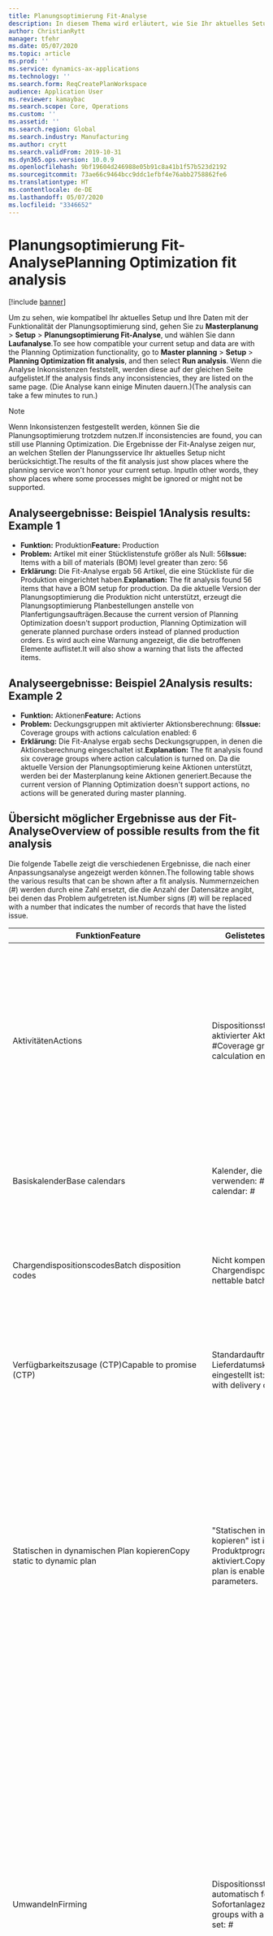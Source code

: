 ```yaml
---
title: Planungsoptimierung Fit-Analyse
description: In diesem Thema wird erläutert, wie Sie Ihr aktuelles Setup und Ihre Daten mit den Möglichkeiten der Planungsoptimierungsfunktionalität verifizieren können.
author: ChristianRytt
manager: tfehr
ms.date: 05/07/2020
ms.topic: article
ms.prod: ''
ms.service: dynamics-ax-applications
ms.technology: ''
ms.search.form: ReqCreatePlanWorkspace
audience: Application User
ms.reviewer: kamaybac
ms.search.scope: Core, Operations
ms.custom: ''
ms.assetid: ''
ms.search.region: Global
ms.search.industry: Manufacturing
ms.author: crytt
ms.search.validFrom: 2019-10-31
ms.dyn365.ops.version: 10.0.9
ms.openlocfilehash: 9bf19604d246988e05b91c8a41b1f57b523d2192
ms.sourcegitcommit: 73ae66c9464bcc9ddc1efbf4e76abb2758862fe6
ms.translationtype: HT
ms.contentlocale: de-DE
ms.lasthandoff: 05/07/2020
ms.locfileid: "3346652"
---
```

# <a name="planning-optimization-fit-analysis"></a><span data-ttu-id="d10f8-103">Planungsoptimierung Fit-Analyse</span><span class="sxs-lookup"><span data-stu-id="d10f8-103">Planning Optimization fit analysis</span></span>

[!include [banner](../../includes/banner.md)]

<span data-ttu-id="d10f8-104">Um zu sehen, wie kompatibel Ihr aktuelles Setup und Ihre Daten mit der Funktionalität der Planungsoptimierung sind, gehen Sie zu **Masterplanung** \> **Setup** \> **Planungsoptimierung Fit-Analyse**, und wählen Sie dann **Laufanalyse**.</span><span class="sxs-lookup"><span data-stu-id="d10f8-104">To see how compatible your current setup and data are with the Planning Optimization functionality, go to **Master planning** \> **Setup** \> **Planning Optimization fit analysis**, and then select **Run analysis**.</span></span> <span data-ttu-id="d10f8-105">Wenn die Analyse Inkonsistenzen feststellt, werden diese auf der gleichen Seite aufgelistet.</span><span class="sxs-lookup"><span data-stu-id="d10f8-105">If the analysis finds any inconsistencies, they are listed on the same page.</span></span> <span data-ttu-id="d10f8-106">(Die Analyse kann einige Minuten dauern.)</span><span class="sxs-lookup"><span data-stu-id="d10f8-106">(The analysis can take a few minutes to run.)</span></span>

> [!NOTE]
> <span data-ttu-id="d10f8-107">Wenn Inkonsistenzen festgestellt werden, können Sie die Planungsoptimierung trotzdem nutzen.</span><span class="sxs-lookup"><span data-stu-id="d10f8-107">If inconsistencies are found, you can still use Planning Optimization.</span></span> <span data-ttu-id="d10f8-108">Die Ergebnisse der Fit-Analyse zeigen nur, an welchen Stellen der Planungsservice Ihr aktuelles Setup nicht berücksichtigt.</span><span class="sxs-lookup"><span data-stu-id="d10f8-108">The results of the fit analysis just show places where the planning service won't honor your current setup.</span></span> <span data-ttu-id="d10f8-109">Input</span><span class="sxs-lookup"><span data-stu-id="d10f8-109">In other words, they show places where some processes might be ignored or might not be supported.</span></span>

## <a name="analysis-results-example-1"></a><span data-ttu-id="d10f8-110">Analyseergebnisse: Beispiel 1</span><span class="sxs-lookup"><span data-stu-id="d10f8-110">Analysis results: Example 1</span></span>

- <span data-ttu-id="d10f8-111">**Funktion:** Produktion</span><span class="sxs-lookup"><span data-stu-id="d10f8-111">**Feature:** Production</span></span>
- <span data-ttu-id="d10f8-112">**Problem:** Artikel mit einer Stücklistenstufe größer als Null: 56</span><span class="sxs-lookup"><span data-stu-id="d10f8-112">**Issue:** Items with a bill of materials (BOM) level greater than zero: 56</span></span>
- <span data-ttu-id="d10f8-113">**Erklärung:** Die Fit-Analyse ergab 56 Artikel, die eine Stückliste für die Produktion eingerichtet haben.</span><span class="sxs-lookup"><span data-stu-id="d10f8-113">**Explanation:** The fit analysis found 56 items that have a BOM setup for production.</span></span> <span data-ttu-id="d10f8-114">Da die aktuelle Version der Planungsoptimierung die Produktion nicht unterstützt, erzeugt die Planungsoptimierung Planbestellungen anstelle von Planfertigungsaufträgen.</span><span class="sxs-lookup"><span data-stu-id="d10f8-114">Because the current version of Planning Optimization doesn't support production, Planning Optimization will generate planned purchase orders instead of planned production orders.</span></span> <span data-ttu-id="d10f8-115">Es wird auch eine Warnung angezeigt, die die betroffenen Elemente auflistet.</span><span class="sxs-lookup"><span data-stu-id="d10f8-115">It will also show a warning that lists the affected items.</span></span>

## <a name="analysis-results-example-2"></a><span data-ttu-id="d10f8-116">Analyseergebnisse: Beispiel 2</span><span class="sxs-lookup"><span data-stu-id="d10f8-116">Analysis results: Example 2</span></span>

- <span data-ttu-id="d10f8-117">**Funktion:** Aktionen</span><span class="sxs-lookup"><span data-stu-id="d10f8-117">**Feature:** Actions</span></span>
- <span data-ttu-id="d10f8-118">**Problem:** Deckungsgruppen mit aktivierter Aktionsberechnung: 6</span><span class="sxs-lookup"><span data-stu-id="d10f8-118">**Issue:** Coverage groups with actions calculation enabled: 6</span></span>
- <span data-ttu-id="d10f8-119">**Erklärung:** Die Fit-Analyse ergab sechs Deckungsgruppen, in denen die Aktionsberechnung eingeschaltet ist.</span><span class="sxs-lookup"><span data-stu-id="d10f8-119">**Explanation:** The fit analysis found six coverage groups where action calculation is turned on.</span></span> <span data-ttu-id="d10f8-120">Da die aktuelle Version der Planungsoptimierung keine Aktionen unterstützt, werden bei der Masterplanung keine Aktionen generiert.</span><span class="sxs-lookup"><span data-stu-id="d10f8-120">Because the current version of Planning Optimization doesn't support actions, no actions will be generated during master planning.</span></span>

## <a name="overview-of-possible-results-from-the-fit-analysis"></a><span data-ttu-id="d10f8-121">Übersicht möglicher Ergebnisse aus der Fit-Analyse</span><span class="sxs-lookup"><span data-stu-id="d10f8-121">Overview of possible results from the fit analysis</span></span>

<span data-ttu-id="d10f8-122">Die folgende Tabelle zeigt die verschiedenen Ergebnisse, die nach einer Anpassungsanalyse angezeigt werden können.</span><span class="sxs-lookup"><span data-stu-id="d10f8-122">The following table shows the various results that can be shown after a fit analysis.</span></span> <span data-ttu-id="d10f8-123">Nummernzeichen (_\#_) werden durch eine Zahl ersetzt, die die Anzahl der Datensätze angibt, bei denen das Problem aufgetreten ist.</span><span class="sxs-lookup"><span data-stu-id="d10f8-123">Number signs (_\#_) will be replaced with a number that indicates the number of records that have the listed issue.</span></span>

| <span data-ttu-id="d10f8-124">Funktion</span><span class="sxs-lookup"><span data-stu-id="d10f8-124">Feature</span></span> | <span data-ttu-id="d10f8-125">Gelistetes Problem</span><span class="sxs-lookup"><span data-stu-id="d10f8-125">Listed issue</span></span> | <span data-ttu-id="d10f8-126">Erläuterung</span><span class="sxs-lookup"><span data-stu-id="d10f8-126">Explanation</span></span> |
| --- | --- | --- |
| <span data-ttu-id="d10f8-127">Aktivitäten</span><span class="sxs-lookup"><span data-stu-id="d10f8-127">Actions</span></span> | <span data-ttu-id="d10f8-128">Dispositionssteuerungsgruppen mit aktivierter Aktivitätenberechnung: _\#_</span><span class="sxs-lookup"><span data-stu-id="d10f8-128">Coverage groups with Actions calculation enabled: _\#_</span></span> | <span data-ttu-id="d10f8-129">Diese Funktion steht noch aus.</span><span class="sxs-lookup"><span data-stu-id="d10f8-129">This feature is pending.</span></span> <span data-ttu-id="d10f8-130">Derzeit werden während der Masterplanung keine Aktionen generiert, wenn die Planungsoptimierung aktiviert ist, unabhängig von dieser Einstellung.</span><span class="sxs-lookup"><span data-stu-id="d10f8-130">Currently, actions aren't generated during master planning when Planning Optimization is enabled, regardless of this setting.</span></span> <span data-ttu-id="d10f8-131">Der Hauptzweck von Aktionen besteht darin, Änderungen an bestehenden Aufträgen vorzuschlagen.</span><span class="sxs-lookup"><span data-stu-id="d10f8-131">The main purpose of actions is to suggest changes to existing orders.</span></span> |
| <span data-ttu-id="d10f8-132">Basiskalender</span><span class="sxs-lookup"><span data-stu-id="d10f8-132">Base calendars</span></span> | <span data-ttu-id="d10f8-133">Kalender, die den Basiskalender verwenden: _\#_</span><span class="sxs-lookup"><span data-stu-id="d10f8-133">Calendars using base calendar: _\#_</span></span> | <span data-ttu-id="d10f8-134">Diese Funktion steht noch aus.</span><span class="sxs-lookup"><span data-stu-id="d10f8-134">This feature is pending.</span></span> <span data-ttu-id="d10f8-135">Derzeit wird der Basiskalender ignoriert, wenn die Planungsoptimierung aktiviert ist.</span><span class="sxs-lookup"><span data-stu-id="d10f8-135">Currently, the base calendar is ignored when Planning Optimization is enabled.</span></span> |
| <span data-ttu-id="d10f8-136">Chargendispositionscodes</span><span class="sxs-lookup"><span data-stu-id="d10f8-136">Batch disposition codes</span></span> | <span data-ttu-id="d10f8-137">Nicht kompensierbare Chargendispositionsmaster: _\#_</span><span class="sxs-lookup"><span data-stu-id="d10f8-137">Non-nettable batch disposition masters: _\#_</span></span> | <span data-ttu-id="d10f8-138">Diese Funktion steht noch aus.</span><span class="sxs-lookup"><span data-stu-id="d10f8-138">This feature is pending.</span></span> <span data-ttu-id="d10f8-139">Derzeit werden Chargen-Dispositionscodes ignoriert, wenn die Planungsoptimierung aktiviert ist.</span><span class="sxs-lookup"><span data-stu-id="d10f8-139">Currently, batch disposition codes are ignored when Planning Optimization is enabled.</span></span> |
| <span data-ttu-id="d10f8-140">Verfügbarkeitszusage (CTP)</span><span class="sxs-lookup"><span data-stu-id="d10f8-140">Capable to promise (CTP)</span></span> | <span data-ttu-id="d10f8-141">Standardauftragseinstellungen mit Lieferdatumskontrolle, die auf CTP eingestellt ist: _\#_</span><span class="sxs-lookup"><span data-stu-id="d10f8-141">Default order settings with delivery date control set to CTP: _\#_</span></span> | <span data-ttu-id="d10f8-142">Diese Funktion steht noch aus.</span><span class="sxs-lookup"><span data-stu-id="d10f8-142">This feature is pending.</span></span> <span data-ttu-id="d10f8-143">Derzeit wird CTP ignoriert, wenn die Planungsoptimierung unabhängig von dieser Einstellung aktiviert ist.</span><span class="sxs-lookup"><span data-stu-id="d10f8-143">Currently, CTP is ignored when Planning Optimization is enabled, regardless of this setting.</span></span> |
| <span data-ttu-id="d10f8-144">Statischen in dynamischen Plan kopieren</span><span class="sxs-lookup"><span data-stu-id="d10f8-144">Copy static to dynamic plan</span></span> | <span data-ttu-id="d10f8-145">"Statischen in dynamischen Plan kopieren" ist in den Produktprogrammplanungsparametern aktiviert.</span><span class="sxs-lookup"><span data-stu-id="d10f8-145">Copy of static to dynamic plan is enabled on the master planning parameters.</span></span> | <span data-ttu-id="d10f8-146">Die Planungsoptimierung kopiert den statischen Plan unabhängig von dieser Einstellung nicht in den dynamischen Plan.</span><span class="sxs-lookup"><span data-stu-id="d10f8-146">Planning Optimization doesn't copy the static plan to the dynamic plan, regardless of this setting.</span></span> <span data-ttu-id="d10f8-147">Im Allgemeinen ist dieses Konzept aufgrund der Geschwindigkeit und vollständigen Regeneration, die die Planungsoptimierung bietet, weniger relevant.</span><span class="sxs-lookup"><span data-stu-id="d10f8-147">In general, this concept is less relevant because of the speed and complete regeneration that Planning Optimization provides.</span></span> <span data-ttu-id="d10f8-148">Wenn zwei oder mehr Pläne verwendet werden, sollte für jeden Plan eine Masterplanung ausgelöst werden.</span><span class="sxs-lookup"><span data-stu-id="d10f8-148">If two or more plans are used, master planning should be triggered for each plan.</span></span> |
| <span data-ttu-id="d10f8-149">Umwandeln</span><span class="sxs-lookup"><span data-stu-id="d10f8-149">Firming</span></span> | <span data-ttu-id="d10f8-150">Dispositionssteuerungsgruppen mit automatisch festgelegtem Sofortanlagezeitraum: _\#_</span><span class="sxs-lookup"><span data-stu-id="d10f8-150">Coverage groups with auto firming time fence set: _\#_</span></span> | <span data-ttu-id="d10f8-151">In Version 10.0.7 und höher wird das Umwandeln nach Abschluss der Masterplanung als separater Umwandlungs-Batch-Job unterstützt (vorausgesetzt, die Funktion _Automatische Umwandlung zur Planungsoptimierung_ wurde in der [Funktionsverwaltung](../../../fin-ops-core/fin-ops/get-started/feature-management/feature-management-overview.md) aktiviert).</span><span class="sxs-lookup"><span data-stu-id="d10f8-151">In version 10.0.7 and later, firming is supported as a separate firming batch job after master planning is completed (provided the _Auto-firming for Planning Optimization_ feature has been enabled in [feature management](../../../fin-ops-core/fin-ops/get-started/feature-management/feature-management-overview.md)).</span></span> <span data-ttu-id="d10f8-152">Beachten Sie, dass die automatische Festigung für die Planungsoptimierung auf dem Bestelldatum (Startdatum) und nicht auf dem Anforderungsdatum (Enddatum) basiert.</span><span class="sxs-lookup"><span data-stu-id="d10f8-152">Note that auto firming for Planning Optimization is based on the order date (start date), not the requirement date (end date).</span></span> <span data-ttu-id="d10f8-153">Dieses Verhalten stellt sicher, dass die Festlegung von Planaufträgen rechtzeitig erfolgt, ohne dass die Vorlaufzeit in den Festigungszeitraum einbezogen werden muss.</span><span class="sxs-lookup"><span data-stu-id="d10f8-153">This behavior ensures that firming of planned orders occurs in due time, without having to include lead time in the firming time fence.</span></span> |
| <span data-ttu-id="d10f8-154">Umwandeln</span><span class="sxs-lookup"><span data-stu-id="d10f8-154">Firming</span></span> | <span data-ttu-id="d10f8-155">Artikeldeckungsdatensätze mit automatisch festgelegter Umwandlung: _\#_</span><span class="sxs-lookup"><span data-stu-id="d10f8-155">Item coverage records with auto firming set: _\#_</span></span> | <span data-ttu-id="d10f8-156">In Version 10.0.7 und höher wird das automatische Umwandeln nach Abschluss der Masterplanung als separater Umwandlungs-Batch-Job unterstützt (vorausgesetzt, die Funktion _Automatische Umwandlung zur Planungsoptimierung_ wurde in der [Funktionsverwaltung](../../../fin-ops-core/fin-ops/get-started/feature-management/feature-management-overview.md) aktiviert).</span><span class="sxs-lookup"><span data-stu-id="d10f8-156">In version 10.0.7 and later, auto firming is supported as a separate firming batch job after master planning is completed (provided the _Auto-firming for Planning Optimization_ feature has been enabled in [feature management](../../../fin-ops-core/fin-ops/get-started/feature-management/feature-management-overview.md)).</span></span> <span data-ttu-id="d10f8-157">Beachten Sie, dass die automatische Festigung für die Planungsoptimierung auf dem Bestelldatum (Startdatum) und nicht auf dem Anforderungsdatum (Enddatum) basiert.</span><span class="sxs-lookup"><span data-stu-id="d10f8-157">Note that auto firming for Planning Optimization is based on the order date (start date), not the requirement date (end date).</span></span> <span data-ttu-id="d10f8-158">Dieses Verhalten stellt sicher, dass die Festlegung von Planaufträgen rechtzeitig erfolgt, ohne dass die Vorlaufzeit in den Festigungszeitraum einbezogen werden muss.</span><span class="sxs-lookup"><span data-stu-id="d10f8-158">This behavior ensures that firming of planned orders occurs in due time, without having to include lead time in the firming time fence.</span></span> |
| <span data-ttu-id="d10f8-159">Umwandeln</span><span class="sxs-lookup"><span data-stu-id="d10f8-159">Firming</span></span> | <span data-ttu-id="d10f8-160">Produktprogrammpläne mit automatisch festgelegter Umwandlung: _\#_</span><span class="sxs-lookup"><span data-stu-id="d10f8-160">Master plans with auto firming set: _\#_</span></span> | <span data-ttu-id="d10f8-161">In Version 10.0.7 und höher wird das automatische Umwandeln nach Abschluss der Masterplanung als separater Umwandlungs-Batch-Job unterstützt (vorausgesetzt, die Funktion _Automatische Umwandlung zur Planungsoptimierung_ wurde in der [Funktionsverwaltung](../../../fin-ops-core/fin-ops/get-started/feature-management/feature-management-overview.md) aktiviert).</span><span class="sxs-lookup"><span data-stu-id="d10f8-161">In version 10.0.7 and later, auto firming is supported as a separate firming batch job after master planning is completed (provided the _Auto-firming for Planning Optimization_ feature has been enabled in [feature management](../../../fin-ops-core/fin-ops/get-started/feature-management/feature-management-overview.md)).</span></span> <span data-ttu-id="d10f8-162">Beachten Sie, dass die automatische Festigung für die Planungsoptimierung auf dem Bestelldatum (Startdatum) und nicht auf dem Anforderungsdatum (Enddatum) basiert.</span><span class="sxs-lookup"><span data-stu-id="d10f8-162">Note that auto firming for Planning Optimization is based on the order date (start date), not the requirement date (end date).</span></span> <span data-ttu-id="d10f8-163">Dieses Verhalten stellt sicher, dass die Festlegung von Planaufträgen rechtzeitig erfolgt, ohne dass die Vorlaufzeit in den Festigungszeitraum einbezogen werden muss.</span><span class="sxs-lookup"><span data-stu-id="d10f8-163">This behavior ensures that firming of planned orders occurs in due time, without having to include lead time in the firming time fence.</span></span> |
| <span data-ttu-id="d10f8-164">FitAnalysisPlanningItems</span><span class="sxs-lookup"><span data-stu-id="d10f8-164">FitAnalysisPlanningItems</span></span> | <span data-ttu-id="d10f8-165">Planungselemente: _\#_</span><span class="sxs-lookup"><span data-stu-id="d10f8-165">Planning Items: _\#_</span></span> | <span data-ttu-id="d10f8-166">Diese Funktion steht noch aus.</span><span class="sxs-lookup"><span data-stu-id="d10f8-166">This feature is pending.</span></span> <span data-ttu-id="d10f8-167">Derzeit werden Planungselemente wie normale Elemente behandelt, wenn die Planungsoptimierung aktiviert ist.</span><span class="sxs-lookup"><span data-stu-id="d10f8-167">Currently, planning items are handled like regular items when Planning Optimization is enabled.</span></span> |
| <span data-ttu-id="d10f8-168">Planung</span><span class="sxs-lookup"><span data-stu-id="d10f8-168">Forecast</span></span> | <span data-ttu-id="d10f8-169">Abdeckungsgruppen mit „Intercompany-Bestellungen einschließen“ aktiviert: _\#_</span><span class="sxs-lookup"><span data-stu-id="d10f8-169">Coverage groups with "Include intercompany orders" enabled: _\#_</span></span> | <span data-ttu-id="d10f8-170">Diese Funktion steht noch aus.</span><span class="sxs-lookup"><span data-stu-id="d10f8-170">This feature is pending.</span></span> <span data-ttu-id="d10f8-171">Derzeit enthält die Masterplanung keine nachgelagerten Planungsanforderungen, wenn die Planungsoptimierung aktiviert ist, unabhängig von dieser Einstellung.</span><span class="sxs-lookup"><span data-stu-id="d10f8-171">Currently, master planning doesn't include downstream planned demand when Planning Optimization is enabled, regardless of this setting.</span></span> <span data-ttu-id="d10f8-172">Beachten Sie, dass freigegebene/feste Bestellungen weiterhin mit der regulären Intercompany-Funktionalität funktionieren und die meisten Szenarien abdecken.</span><span class="sxs-lookup"><span data-stu-id="d10f8-172">Note that released/firmed orders still work with the regular intercompany functionality and will cover most scenarios.</span></span> |
| <span data-ttu-id="d10f8-173">Planung</span><span class="sxs-lookup"><span data-stu-id="d10f8-173">Forecast</span></span> | <span data-ttu-id="d10f8-174">Abdeckungsgruppen mit der Einstellung „Planungswert verringern um“ auf einen anderen Wert als „Aufträge“ festgelegt: _\#_</span><span class="sxs-lookup"><span data-stu-id="d10f8-174">Coverage groups with "Reduce forecast by" setting set to a value different than "Orders": _\#_</span></span> | <span data-ttu-id="d10f8-175">Standardmäßig verwendet die Planungsoptimierung unabhängig von dieser Einstellung „Planungswert verringern um“ für Bestellungen.</span><span class="sxs-lookup"><span data-stu-id="d10f8-175">By default, Planning Optimization uses "Reduce forecast by" for orders, regardless of this setting.</span></span> |
| <span data-ttu-id="d10f8-176">Planung</span><span class="sxs-lookup"><span data-stu-id="d10f8-176">Forecast</span></span> | <span data-ttu-id="d10f8-177">Planzahlenmodelle mit Untermodellen: _\#_</span><span class="sxs-lookup"><span data-stu-id="d10f8-177">Forecast models with sub models: _\#_</span></span> | <span data-ttu-id="d10f8-178">Diese Funktion steht noch aus.</span><span class="sxs-lookup"><span data-stu-id="d10f8-178">This feature is pending.</span></span> <span data-ttu-id="d10f8-179">Derzeit werden Prognosen, die Untermodelle verwenden, nicht unterstützt, wenn die Planungsoptimierung aktiviert ist.</span><span class="sxs-lookup"><span data-stu-id="d10f8-179">Currently, forecasts that use sub-models aren't supported when Planning Optimization is enabled.</span></span> <span data-ttu-id="d10f8-180">Sie werden unabhängig von dieser Einstellung ignoriert.</span><span class="sxs-lookup"><span data-stu-id="d10f8-180">They will be ignored, regardless of this setting.</span></span> |
| <span data-ttu-id="d10f8-181">Planung</span><span class="sxs-lookup"><span data-stu-id="d10f8-181">Forecast</span></span> | <span data-ttu-id="d10f8-182">Masterpläne mit aktivierter Option „Beschaffungsplanung einbeziehen“: _\#_</span><span class="sxs-lookup"><span data-stu-id="d10f8-182">Master plans with "Include supply forecast" enabled: _\#_</span></span> | <span data-ttu-id="d10f8-183">Diese Funktion steht noch aus.</span><span class="sxs-lookup"><span data-stu-id="d10f8-183">This feature is pending.</span></span> <span data-ttu-id="d10f8-184">Derzeit Beschaffungsplanungen nicht unterstützt, wenn die Planungsoptimierung aktiviert ist.</span><span class="sxs-lookup"><span data-stu-id="d10f8-184">Currently, supply forecasts aren't supported when Planning Optimization is enabled.</span></span> <span data-ttu-id="d10f8-185">Sie werden unabhängig von dieser Einstellung ignoriert.</span><span class="sxs-lookup"><span data-stu-id="d10f8-185">They will be ignored, regardless of this setting.</span></span> |
| <span data-ttu-id="d10f8-186">Nichtplanungszeitraum</span><span class="sxs-lookup"><span data-stu-id="d10f8-186">Freeze time fence</span></span> | <span data-ttu-id="d10f8-187">Dispositionssteuerungsgruppen mit gesperrtem festgelegtem Sofortanlagezeitraum: _\#_</span><span class="sxs-lookup"><span data-stu-id="d10f8-187">Coverage groups with freeze time fence set: _\#_</span></span> | <span data-ttu-id="d10f8-188">Der Sperrzeitraum wird nicht oft verwendet, und es ist derzeit nicht geplant, ihn für die Planungsoptimierung aufzunehmen.</span><span class="sxs-lookup"><span data-stu-id="d10f8-188">The freeze time fence isn't often used, and there are currently no plans to include it for Planning Optimization.</span></span> <span data-ttu-id="d10f8-189">Derzeit wird der eingerichtete Sperrzeitraum ignoriert, wenn die Planungsoptimierung unabhängig von dieser Einstellung aktiviert ist.</span><span class="sxs-lookup"><span data-stu-id="d10f8-189">Currently, the freeze time fence setup is ignored when Planning Optimization is enabled, regardless of this setting.</span></span> |
| <span data-ttu-id="d10f8-190">Nichtplanungszeitraum</span><span class="sxs-lookup"><span data-stu-id="d10f8-190">Freeze time fence</span></span> | <span data-ttu-id="d10f8-191">Artikeldeckungsdatensätze mit gesperrtem festgelegtem Sofortanlagezeitraum: _\#_</span><span class="sxs-lookup"><span data-stu-id="d10f8-191">Item coverage records with freeze time fence set: _\#_</span></span> | <span data-ttu-id="d10f8-192">Der Sperrzeitraum wird nicht oft verwendet, und es ist derzeit nicht geplant, ihn für die Planungsoptimierung aufzunehmen.</span><span class="sxs-lookup"><span data-stu-id="d10f8-192">The freeze time fence isn't often used, and there are currently no plans to include it for Planning Optimization.</span></span> <span data-ttu-id="d10f8-193">Derzeit wird der eingerichtete Sperrzeitraum ignoriert, wenn die Planungsoptimierung unabhängig von dieser Einstellung aktiviert ist.</span><span class="sxs-lookup"><span data-stu-id="d10f8-193">Currently, the freeze time fence setup is ignored when Planning Optimization is enabled, regardless of this setting.</span></span> |
| <span data-ttu-id="d10f8-194">Nichtplanungszeitraum</span><span class="sxs-lookup"><span data-stu-id="d10f8-194">Freeze time fence</span></span> | <span data-ttu-id="d10f8-195">Produktprogrammpläne mit gesperrtem festgelegtem Sofortanlagezeitraum: _\#_</span><span class="sxs-lookup"><span data-stu-id="d10f8-195">Master plans with freeze time fence set: _\#_</span></span> | <span data-ttu-id="d10f8-196">Der Sperrzeitraum wird nicht oft verwendet, und es ist derzeit nicht geplant, ihn für die Planungsoptimierung aufzunehmen.</span><span class="sxs-lookup"><span data-stu-id="d10f8-196">The freeze time fence isn't often used, and there are currently no plans to include it for Planning Optimization.</span></span> <span data-ttu-id="d10f8-197">Derzeit wird der eingerichtete Sperrzeitraum ignoriert, wenn die Planungsoptimierung unabhängig von dieser Einstellung aktiviert ist.</span><span class="sxs-lookup"><span data-stu-id="d10f8-197">Currently, the freeze time fence setup is ignored when Planning Optimization is enabled, regardless of this setting.</span></span> |
| <span data-ttu-id="d10f8-198">Intercompany</span><span class="sxs-lookup"><span data-stu-id="d10f8-198">Intercompany</span></span> | <span data-ttu-id="d10f8-199">Produktprogrammpläne einschließlich geplanten Downstream-Bedarfs: _\#_</span><span class="sxs-lookup"><span data-stu-id="d10f8-199">Master plans including planned downstream demand: _\#_</span></span> | <span data-ttu-id="d10f8-200">Diese Funktion steht noch aus.</span><span class="sxs-lookup"><span data-stu-id="d10f8-200">This feature is pending.</span></span> <span data-ttu-id="d10f8-201">Derzeit enthält die Masterplanung keine nachgelagerten Planungsanforderungen, wenn die Planungsoptimierung aktiviert ist, unabhängig von dieser Einstellung.</span><span class="sxs-lookup"><span data-stu-id="d10f8-201">Currently, master planning doesn't include downstream planned demand when Planning Optimization is enabled, regardless of this setting.</span></span> <span data-ttu-id="d10f8-202">Beachten Sie, dass freigegebene/feste Bestellungen weiterhin mit der normalen Intercompany-Funktionalität funktionieren und die meisten Szenarien abdecken.</span><span class="sxs-lookup"><span data-stu-id="d10f8-202">Note that released/firmed orders still work with the normal intercompany functionality and will cover most scenarios.</span></span> |
| <span data-ttu-id="d10f8-203">Kanban</span><span class="sxs-lookup"><span data-stu-id="d10f8-203">Kanban</span></span> | <span data-ttu-id="d10f8-204">Artikeldeckungsdatensätze mit geplantem Auftragstyp "Kanban": _\#_</span><span class="sxs-lookup"><span data-stu-id="d10f8-204">Item coverage records with planned order type kanban: _\#_</span></span> | <span data-ttu-id="d10f8-205">Diese Funktion steht noch aus.</span><span class="sxs-lookup"><span data-stu-id="d10f8-205">This feature is pending.</span></span> <span data-ttu-id="d10f8-206">Derzeit wird die auf Kanban eingestellte Artikelabdeckung ignoriert, wenn die Planungsoptimierung aktiviert ist.</span><span class="sxs-lookup"><span data-stu-id="d10f8-206">Currently, item coverage that is set to kanban will be ignored when Planning Optimization is enabled.</span></span> <span data-ttu-id="d10f8-207">Die geplante Kanban-Auftragsart erstellt während der Masterplanung eine Warnung, und geplante Bestellungen werden erstellt, um den entsprechenden Bedarf zu decken.</span><span class="sxs-lookup"><span data-stu-id="d10f8-207">The kanban planned order type will create a warning during master planning, and planned purchase orders will be created to cover the related demand.</span></span> |
| <span data-ttu-id="d10f8-208">Kanban</span><span class="sxs-lookup"><span data-stu-id="d10f8-208">Kanban</span></span> | <span data-ttu-id="d10f8-209">Artikel mit Standardauftragstyp „Kanban“: _\#_</span><span class="sxs-lookup"><span data-stu-id="d10f8-209">Items with default order type kanban: _\#_</span></span> | <span data-ttu-id="d10f8-210">Derzeit wird die auf Kanban eingestellte Standardauftragsart ignoriert, wenn die Planungsoptimierung aktiviert ist.</span><span class="sxs-lookup"><span data-stu-id="d10f8-210">Currently, a default order type that is set to kanban will be ignored when Planning Optimization is enabled.</span></span> <span data-ttu-id="d10f8-211">Die Kanban-Standardauftragsart erstellt während der Masterplanung eine Warnung, und geplante Bestellungen werden erstellt, um den entsprechenden Bedarf zu decken.</span><span class="sxs-lookup"><span data-stu-id="d10f8-211">The kanban default order type will create a warning during master planning, and planned purchase orders will be created to cover the related demand.</span></span> |
| <span data-ttu-id="d10f8-212">Produktlebenszyklus-Status</span><span class="sxs-lookup"><span data-stu-id="d10f8-212">Product lifecycle state</span></span>   | <span data-ttu-id="d10f8-213">Produktlebenszyklus-Status nicht aktiv für die Planung: _\#_</span><span class="sxs-lookup"><span data-stu-id="d10f8-213">Product lifecycle states not active for planning: _\#_</span></span> | <span data-ttu-id="d10f8-214">Dies ist eine ausstehende Funktion.</span><span class="sxs-lookup"><span data-stu-id="d10f8-214">This is a pending feature.</span></span> <span data-ttu-id="d10f8-215">Derzeit wird der Produktlebenszyklusstatus bei aktivierter Planungsoptimierung ignoriert.</span><span class="sxs-lookup"><span data-stu-id="d10f8-215">Currently the Product lifecycle state is ignored with Planning Optimization enabled.</span></span> <span data-ttu-id="d10f8-216">Sie können den Produktfilter auf Planebene anpassen, um zu vermeiden, dass Produkte einbezogen werden, bei denen der Status des Produktlebenszyklus für die Planung deaktiviert ist.</span><span class="sxs-lookup"><span data-stu-id="d10f8-216">You can adjust the plan level product filter to avoid including products where product lifecycle state is disabled for planning.</span></span> |
| <span data-ttu-id="d10f8-217">Produktion</span><span class="sxs-lookup"><span data-stu-id="d10f8-217">Production</span></span> | <span data-ttu-id="d10f8-218">Stücklistenpositionen mit Rundung oder mehreren Konfigurationen: _\#_</span><span class="sxs-lookup"><span data-stu-id="d10f8-218">BOM lines with rounding or multiple setup: _\#_</span></span> | <span data-ttu-id="d10f8-219">Diese Funktion steht noch aus.</span><span class="sxs-lookup"><span data-stu-id="d10f8-219">This feature is pending.</span></span> <span data-ttu-id="d10f8-220">Derzeit werden Rundungen und mehrere Setups in Stücklistenzeilen ignoriert, wenn die Planungsoptimierung aktiviert ist, unabhängig von dieser Einstellung.</span><span class="sxs-lookup"><span data-stu-id="d10f8-220">Currently, rounding and multiple setups are ignored on BOM lines when Planning Optimization is enabled, regardless of this setting.</span></span> |
| <span data-ttu-id="d10f8-221">Produktion</span><span class="sxs-lookup"><span data-stu-id="d10f8-221">Production</span></span> | <span data-ttu-id="d10f8-222">Stücklisten-/Formelpositionen mit Formelmessung: _\#_</span><span class="sxs-lookup"><span data-stu-id="d10f8-222">BOM/formula lines with formula measurement: _\#_</span></span> | <span data-ttu-id="d10f8-223">Diese Funktion steht noch aus.</span><span class="sxs-lookup"><span data-stu-id="d10f8-223">This feature is pending.</span></span> <span data-ttu-id="d10f8-224">Derzeit wird Formelmessung in Stücklisten- und Formelzeilen ignoriert, wenn die Planungsoptimierung aktiviert ist, unabhängig von dieser Einstellung.</span><span class="sxs-lookup"><span data-stu-id="d10f8-224">Currently, formula measurement is ignored on BOM and formula lines when Planning Optimization is enabled, regardless of this setting.</span></span> |
| <span data-ttu-id="d10f8-225">Produktion</span><span class="sxs-lookup"><span data-stu-id="d10f8-225">Production</span></span> | <span data-ttu-id="d10f8-226">Stücklisten-/Formelpositionen mit Artikelersetzung (Plangruppen): _\#_</span><span class="sxs-lookup"><span data-stu-id="d10f8-226">BOM/formula lines with item substitution (plan groups): _\#_</span></span> | <span data-ttu-id="d10f8-227">Diese Funktion steht noch aus.</span><span class="sxs-lookup"><span data-stu-id="d10f8-227">This feature is pending.</span></span> <span data-ttu-id="d10f8-228">Derzeit wird Artikelersetzung (Plangruppen) ignoriert, wenn die Planungsoptimierung aktiviert ist, unabhängig von dieser Einstellung.</span><span class="sxs-lookup"><span data-stu-id="d10f8-228">Currently, item substitution (plan groups) is ignored on BOM and formula lines when Planning Optimization is enabled, regardless of this setting.</span></span> |
| <span data-ttu-id="d10f8-229">Produktion</span><span class="sxs-lookup"><span data-stu-id="d10f8-229">Production</span></span> | <span data-ttu-id="d10f8-230">Stücklisten-/Formelpositionen mit negativer Menge: _\#_</span><span class="sxs-lookup"><span data-stu-id="d10f8-230">BOM/formula lines with negative quantity: _\#_</span></span> | <span data-ttu-id="d10f8-231">Diese Funktion steht noch aus.</span><span class="sxs-lookup"><span data-stu-id="d10f8-231">This feature is pending.</span></span> <span data-ttu-id="d10f8-232">Stücklisten-/Formelpositionen mit negativer Menge werden mit einer Menge von 0 (null) eingeschlossen, und eine Warnung wird ausgegeben, wenn die Planungsoptimierung aktiviert ist.</span><span class="sxs-lookup"><span data-stu-id="d10f8-232">BOM and formula lines that have negative quantity will be included with a quantity of 0 (zero) and a warning will be issued when Planning Optimization is enabled.</span></span> |
| <span data-ttu-id="d10f8-233">Produktion</span><span class="sxs-lookup"><span data-stu-id="d10f8-233">Production</span></span> | <span data-ttu-id="d10f8-234">Stücklisten-/Formelpositionen mit Ressourcenverbrauch: _\#_</span><span class="sxs-lookup"><span data-stu-id="d10f8-234">BOM/formula lines with resource consumption: _\#_</span></span> | <span data-ttu-id="d10f8-235">Diese Funktion steht noch aus.</span><span class="sxs-lookup"><span data-stu-id="d10f8-235">This feature is pending.</span></span> <span data-ttu-id="d10f8-236">Derzeit werden Stücklisten-/Formelpositionen mit Ressourcenverbrauch ignoriert, wenn die Planungsoptimierung aktiviert ist.</span><span class="sxs-lookup"><span data-stu-id="d10f8-236">Currently, BOM and formula lines that have resource consumption are ignored when Planning Optimization is enabled.</span></span> |
| <span data-ttu-id="d10f8-237">Produktion</span><span class="sxs-lookup"><span data-stu-id="d10f8-237">Production</span></span> | <span data-ttu-id="d10f8-238">Stücklisten-/Formelpositionen mit Schrittverbrauch: _\#_</span><span class="sxs-lookup"><span data-stu-id="d10f8-238">BOM/formula lines with step consumption: _\#_</span></span> | <span data-ttu-id="d10f8-239">Diese Funktion steht noch aus.</span><span class="sxs-lookup"><span data-stu-id="d10f8-239">This feature is pending.</span></span> <span data-ttu-id="d10f8-240">Derzeit werden Stücklisten-/Formelpositionen mit Schrittverbrauch ignoriert, wenn die Planungsoptimierung aktiviert ist.</span><span class="sxs-lookup"><span data-stu-id="d10f8-240">Currently, step consumption is ignored on BOM and formula lines when Planning Optimization is enabled.</span></span> |
| <span data-ttu-id="d10f8-241">Produktion</span><span class="sxs-lookup"><span data-stu-id="d10f8-241">Production</span></span> | <span data-ttu-id="d10f8-242">Stücklisten mit konstantem Ausschuss oder variablem Ausschuss definiert: _\#_</span><span class="sxs-lookup"><span data-stu-id="d10f8-242">BOMs with constant scrap or variable scrap defined: _\#_</span></span> | <span data-ttu-id="d10f8-243">Diese Funktion steht noch aus.</span><span class="sxs-lookup"><span data-stu-id="d10f8-243">This feature is pending.</span></span> <span data-ttu-id="d10f8-244">Derzeit werden Stücklisten mit konstantem Ausschuss oder variablem Ausschuss ignoriert, wenn die Planungsoptimierung aktiviert ist.</span><span class="sxs-lookup"><span data-stu-id="d10f8-244">Currently, constant scrap and variable scrap that are defined on BOMs are ignored when Planning Optimization is enabled.</span></span> |
| <span data-ttu-id="d10f8-245">Produktion</span><span class="sxs-lookup"><span data-stu-id="d10f8-245">Production</span></span> | <span data-ttu-id="d10f8-246">Stücklisten mit Fremdarbeit: _\#_</span><span class="sxs-lookup"><span data-stu-id="d10f8-246">BOMs with subcontracting: _\#_</span></span> | <span data-ttu-id="d10f8-247">Diese Funktion steht noch aus.</span><span class="sxs-lookup"><span data-stu-id="d10f8-247">This feature is pending.</span></span> <span data-ttu-id="d10f8-248">Derzeit werden Stücklisten mit Fremdarbeit ignoriert, wenn die Planungsoptimierung unabhängig von dieser Einstellung aktiviert ist.</span><span class="sxs-lookup"><span data-stu-id="d10f8-248">Currently, the subcontracting setup on BOMs is ignored when Planning Optimization is enabled, regardless of this setting.</span></span> |
| <span data-ttu-id="d10f8-249">Produktion</span><span class="sxs-lookup"><span data-stu-id="d10f8-249">Production</span></span> | <span data-ttu-id="d10f8-250">Stücklisten ohne Standort: _\#_</span><span class="sxs-lookup"><span data-stu-id="d10f8-250">BOMs without a site: _\#_</span></span> | <span data-ttu-id="d10f8-251">Diese Funktion steht noch aus.</span><span class="sxs-lookup"><span data-stu-id="d10f8-251">This feature is pending.</span></span> <span data-ttu-id="d10f8-252">Derzeit werden Stücklisten ohne Standort ignoriert, wenn die Planungsoptimierung aktiviert ist.</span><span class="sxs-lookup"><span data-stu-id="d10f8-252">Currently, BOMs without a site are ignored when Planning Optimization is enabled.</span></span> |
| <span data-ttu-id="d10f8-253">Produktion</span><span class="sxs-lookup"><span data-stu-id="d10f8-253">Production</span></span> | <span data-ttu-id="d10f8-254">Bedarf mit bestimmten definierten Stücklisten- oder Arbeitsplananforderungen: _\#_</span><span class="sxs-lookup"><span data-stu-id="d10f8-254">Demand with specific BOM or route requirements defined: _\#_</span></span> | <span data-ttu-id="d10f8-255">Diese Funktion steht noch aus.</span><span class="sxs-lookup"><span data-stu-id="d10f8-255">This feature is pending.</span></span> <span data-ttu-id="d10f8-256">Derzeit werden die spezifischen Stücklisten- oder Routenanforderungen, die im Bedarf definiert sind (z. B. eine Unterstückliste oder Unterroute in einem Kundenauftrag), ignoriert, wenn die Planungsoptimierung aktiviert ist.</span><span class="sxs-lookup"><span data-stu-id="d10f8-256">Currently, the specific BOM or route requirements that are defined on the demand (such as a sub-BOM or sub-route on a sales order) are ignored when Planning Optimization is enabled.</span></span> <span data-ttu-id="d10f8-257">Unabhängig von dieser Einstellung wird die Standardstückliste oder -Route verwendet.</span><span class="sxs-lookup"><span data-stu-id="d10f8-257">The standard BOM or route will be used, regardless of this setting.</span></span> |
| <span data-ttu-id="d10f8-258">Produktion</span><span class="sxs-lookup"><span data-stu-id="d10f8-258">Production</span></span> | <span data-ttu-id="d10f8-259">Formelversionen mit Kuppel-/Nebenprodukten: _\#_</span><span class="sxs-lookup"><span data-stu-id="d10f8-259">Formula versions with Co/By products: _\#_</span></span> | <span data-ttu-id="d10f8-260">Diese Funktion steht noch aus.</span><span class="sxs-lookup"><span data-stu-id="d10f8-260">This feature is pending.</span></span> <span data-ttu-id="d10f8-261">Derzeit werden Kuppel-/Nebenprodukten, die der Formelversion zugeordnet sind, ignoriert, wenn die Planungsoptimierung aktiviert ist.</span><span class="sxs-lookup"><span data-stu-id="d10f8-261">Currently, co-products and by-products that are associated with the formula version are ignored when Planning Optimization is enabled.</span></span> |
| <span data-ttu-id="d10f8-262">Produktion</span><span class="sxs-lookup"><span data-stu-id="d10f8-262">Production</span></span> | <span data-ttu-id="d10f8-263">Formelversionen mit Ertrag: _\#_</span><span class="sxs-lookup"><span data-stu-id="d10f8-263">Formula versions with Yield: _\#_</span></span> | <span data-ttu-id="d10f8-264">Diese Funktion steht noch aus.</span><span class="sxs-lookup"><span data-stu-id="d10f8-264">This feature is pending.</span></span> <span data-ttu-id="d10f8-265">Derzeit wird Ertrag, der der Formelversion zugeordnet ist, ignoriert, wenn die Planungsoptimierung aktiviert ist.</span><span class="sxs-lookup"><span data-stu-id="d10f8-265">Currently, yield that is associated with the formula version is ignored when Planning Optimization is enabled.</span></span> |
| <span data-ttu-id="d10f8-266">Produktion</span><span class="sxs-lookup"><span data-stu-id="d10f8-266">Production</span></span> | <span data-ttu-id="d10f8-267">Pläne einschließlich Abfolge: _\#_</span><span class="sxs-lookup"><span data-stu-id="d10f8-267">Plans including sequencing: _\#_</span></span> | <span data-ttu-id="d10f8-268">Diese Funktion steht noch aus.</span><span class="sxs-lookup"><span data-stu-id="d10f8-268">This feature is pending.</span></span> <span data-ttu-id="d10f8-269">Derzeit werden Abfolgen ignoriert, wenn die Planungsoptimierung unabhängig von dieser Einstellung aktiviert ist.</span><span class="sxs-lookup"><span data-stu-id="d10f8-269">Currently, sequencing is ignored when Planning Optimization is enabled, regardless of this setting.</span></span> |
| <span data-ttu-id="d10f8-270">Produktion</span><span class="sxs-lookup"><span data-stu-id="d10f8-270">Production</span></span> | <span data-ttu-id="d10f8-271">Freigegebene, noch nicht gestartete Produktionsaufträge, deren Beginn vor heute geplant ist: _\#_</span><span class="sxs-lookup"><span data-stu-id="d10f8-271">Released production orders that are not started, where scheduled start is earlier than today: _\#_</span></span> | <span data-ttu-id="d10f8-272">Diese Funktion steht noch aus.</span><span class="sxs-lookup"><span data-stu-id="d10f8-272">This feature is pending.</span></span> |
| <span data-ttu-id="d10f8-273">Produktion</span><span class="sxs-lookup"><span data-stu-id="d10f8-273">Production</span></span> | <span data-ttu-id="d10f8-274">Mit begrenzter Kapazität eingeplante Ressourcen: _\#_</span><span class="sxs-lookup"><span data-stu-id="d10f8-274">Resources scheduled with finite capacity: _\#_</span></span> | <span data-ttu-id="d10f8-275">Diese Funktion steht noch aus.</span><span class="sxs-lookup"><span data-stu-id="d10f8-275">This feature is pending.</span></span> <span data-ttu-id="d10f8-276">Derzeit werden Ressourcen mit begrenzter Kapazität ignoriert, wenn die Planungsoptimierung aktiviert ist.</span><span class="sxs-lookup"><span data-stu-id="d10f8-276">Currently, resources that are scheduled with finite capacity are ignored when Planning Optimization is enabled.</span></span> <span data-ttu-id="d10f8-277">Die Planung erfolgt basierend auf der Standardvorlaufzeit des Produkts.</span><span class="sxs-lookup"><span data-stu-id="d10f8-277">Scheduling is done based on the default lead time from the product.</span></span> |
| <span data-ttu-id="d10f8-278">Produktion</span><span class="sxs-lookup"><span data-stu-id="d10f8-278">Production</span></span> | <span data-ttu-id="d10f8-279">In Planung verwendete Arbeitspläne: _\#_</span><span class="sxs-lookup"><span data-stu-id="d10f8-279">Routes used in planning: _\#_</span></span> | <span data-ttu-id="d10f8-280">Diese Funktion steht noch aus.</span><span class="sxs-lookup"><span data-stu-id="d10f8-280">This feature is pending.</span></span> <span data-ttu-id="d10f8-281">Derzeit werden Arbeitspläne ignoriert, wenn die Planungsoptimierung aktiviert ist.</span><span class="sxs-lookup"><span data-stu-id="d10f8-281">Currently, routes are ignored when Planning Optimization is enabled.</span></span> <span data-ttu-id="d10f8-282">Die Standardvorlaufzeit des Produkts wird verwendet.</span><span class="sxs-lookup"><span data-stu-id="d10f8-282">The default lead time from the product is used.</span></span> |
| <span data-ttu-id="d10f8-283">Produktion</span><span class="sxs-lookup"><span data-stu-id="d10f8-283">Production</span></span> | <span data-ttu-id="d10f8-284">Verkaufspositionsreservierung mit Stücklistenauflösung: _\#_</span><span class="sxs-lookup"><span data-stu-id="d10f8-284">Sales line reservation using explosion: _\#_</span></span> | <span data-ttu-id="d10f8-285">Verkaufspositionsreservierung, die Auflösung verwendet, wird nicht unterstützt, wenn die Planungsoptimierung aktiviert ist.</span><span class="sxs-lookup"><span data-stu-id="d10f8-285">Sales line reservation that uses explosion isn't supported when Planning Optimization is enabled.</span></span> |
| <span data-ttu-id="d10f8-286">Produktion</span><span class="sxs-lookup"><span data-stu-id="d10f8-286">Production</span></span> | <span data-ttu-id="d10f8-287">Planung mit Auflösung von Produktionsaufträgen: _\#_</span><span class="sxs-lookup"><span data-stu-id="d10f8-287">Scheduling with explosion of production orders: _\#_</span></span> | <span data-ttu-id="d10f8-288">Terminplanung, die Auflösung von Produktionsaufträgen verwendet, wird nicht unterstützt, wenn die Planungsoptimierung aktiviert ist.</span><span class="sxs-lookup"><span data-stu-id="d10f8-288">Scheduling that uses explosion of production orders isn't supported when Planning Optimization is enabled.</span></span> <span data-ttu-id="d10f8-289">Produktionsaufträge können individuell geplant werden.</span><span class="sxs-lookup"><span data-stu-id="d10f8-289">Production orders can be scheduled individually.</span></span> |
| <span data-ttu-id="d10f8-290">Angebotsanforderungen</span><span class="sxs-lookup"><span data-stu-id="d10f8-290">Request for quotations</span></span> | <span data-ttu-id="d10f8-291">Produktprogrammpläne mit aktivierten Angebotsanforderungen: _\#_</span><span class="sxs-lookup"><span data-stu-id="d10f8-291">Master plans with request for quotations enabled: _\#_</span></span> | <span data-ttu-id="d10f8-292">Diese Funktion steht noch aus.</span><span class="sxs-lookup"><span data-stu-id="d10f8-292">This feature is pending.</span></span> <span data-ttu-id="d10f8-293">Derzeit werden Angebotsanfragen (RFQs) nicht als Bedarf betrachtet, wenn die Planungsoptimierung aktiviert ist.</span><span class="sxs-lookup"><span data-stu-id="d10f8-293">Currently, requests for quotation (RFQs) aren't considered as demand when Planning Optimization is enabled.</span></span> <span data-ttu-id="d10f8-294">Sie werden unabhängig von dieser Einstellung ignoriert.</span><span class="sxs-lookup"><span data-stu-id="d10f8-294">They will be ignored, regardless of this setting.</span></span> |
| <span data-ttu-id="d10f8-295">Anforderungen</span><span class="sxs-lookup"><span data-stu-id="d10f8-295">Requisitions</span></span> | <span data-ttu-id="d10f8-296">Produktprogrammpläne mit aktivierten Anforderungen: _\#_</span><span class="sxs-lookup"><span data-stu-id="d10f8-296">Master plans with requisitions enabled: _\#_</span></span> | <span data-ttu-id="d10f8-297">Diese Funktion steht noch aus.</span><span class="sxs-lookup"><span data-stu-id="d10f8-297">This feature is pending.</span></span> <span data-ttu-id="d10f8-298">Derzeit werden Anforderungen ignoriert, wenn die Planungsoptimierung aktiviert ist.</span><span class="sxs-lookup"><span data-stu-id="d10f8-298">Currently, requisitions aren't considered when Planning Optimization is enabled.</span></span> <span data-ttu-id="d10f8-299">Sie werden unabhängig von dieser Einstellung ignoriert.</span><span class="sxs-lookup"><span data-stu-id="d10f8-299">They will be ignored, regardless of this setting.</span></span> |
| <span data-ttu-id="d10f8-300">Sicherheitszuschläge</span><span class="sxs-lookup"><span data-stu-id="d10f8-300">Safety margins</span></span> | <span data-ttu-id="d10f8-301">Dispositionssteuerungsgruppen mit Sicherheitszuschlag: _\#_</span><span class="sxs-lookup"><span data-stu-id="d10f8-301">Coverage groups with safety margin: _\#_</span></span> | <span data-ttu-id="d10f8-302">Diese Funktion steht noch aus.</span><span class="sxs-lookup"><span data-stu-id="d10f8-302">This feature is pending.</span></span> <span data-ttu-id="d10f8-303">Derzeit wird der Sicherheitszuschlag ignoriert, wenn die Planungsoptimierung aktiviert ist.</span><span class="sxs-lookup"><span data-stu-id="d10f8-303">Currently, safety margin is ignored when Planning Optimization is enabled.</span></span> <span data-ttu-id="d10f8-304">Um dieses Verhalten auszugleichen, können Sie die Vorlaufzeit so erhöhen, dass sie den Sicherheitszuschlag enthält.</span><span class="sxs-lookup"><span data-stu-id="d10f8-304">To compensate for this behavior, you can increase the lead time so that it includes the safety margin.</span></span> |
| <span data-ttu-id="d10f8-305">Sicherheitszuschläge</span><span class="sxs-lookup"><span data-stu-id="d10f8-305">Safety margins</span></span> | <span data-ttu-id="d10f8-306">Produktprogrammpläne mit Sicherheitszuschlag: _\#_</span><span class="sxs-lookup"><span data-stu-id="d10f8-306">Master plans with safety margin: _\#_</span></span> | <span data-ttu-id="d10f8-307">Diese Funktion steht noch aus.</span><span class="sxs-lookup"><span data-stu-id="d10f8-307">This feature is pending.</span></span> <span data-ttu-id="d10f8-308">Derzeit wird Sicherheitszuschlag ignoriert, wenn die Planungsoptimierung unabhängig von dieser Einstellung aktiviert ist.</span><span class="sxs-lookup"><span data-stu-id="d10f8-308">Currently, safety margin is ignored when Planning Optimization is enabled, regardless of this setting.</span></span> <span data-ttu-id="d10f8-309">Um dieses Verhalten auszugleichen, können Sie die Vorlaufzeit so erhöhen, dass sie den Sicherheitszuschlag enthält.</span><span class="sxs-lookup"><span data-stu-id="d10f8-309">To compensate for this behavior, you can increase the lead time so that it includes the safety margin.</span></span> |
| <span data-ttu-id="d10f8-310">Sicherheitslagerbestandserfüllung</span><span class="sxs-lookup"><span data-stu-id="d10f8-310">Safety stock fulfillment</span></span> | <span data-ttu-id="d10f8-311">Artikelabdeckungsaufzeichnungen mit Einstellung „Mindestbestand auffüllen“, die sich von „Heutiges Datum + Beschaffungszeit“ unterscheiden: _\#_</span><span class="sxs-lookup"><span data-stu-id="d10f8-311">Item coverage records with "Fulfill minimum" different from "Today's date + procurement time": _\#_</span></span> | <span data-ttu-id="d10f8-312">Planungsoptimierung verwendet immer *Heutiges Datum + Beschaffungszeit*.</span><span class="sxs-lookup"><span data-stu-id="d10f8-312">Planning Optimization always uses *Today's date + procurement time*.</span></span> <span data-ttu-id="d10f8-313">Diese Änderung wird vorgenommen, um sich auf eine vereinfachte Planungskonfiguration in der Zukunft vorzubereiten und ein umsetzbares Ergebnis zu erzielen.</span><span class="sxs-lookup"><span data-stu-id="d10f8-313">This change is made to prepare for a simplified planning setup in the future, and to provide an actionable result.</span></span> <span data-ttu-id="d10f8-314">Wenn die Beschaffungszeit für den Sicherheitsbestand nicht enthalten ist, werden Planaufträge, die für den aktuell niedrigen Lagerbestand erstellt werden, aufgrund der Vorlaufzeit immer verzögert.</span><span class="sxs-lookup"><span data-stu-id="d10f8-314">If the procurement time isn't included for safety stock, planned orders that are created for current low on-hand inventory will always be delayed because of the lead time.</span></span> <span data-ttu-id="d10f8-315">Dieses Verhalten kann zu erheblichen Störungen und unerwünschten Planaufträgen führen.</span><span class="sxs-lookup"><span data-stu-id="d10f8-315">This behavior can cause significant noise and unwanted planned orders.</span></span> <span data-ttu-id="d10f8-316">Die beste Vorgehensweise besteht darin, die Einstellung so zu ändern, dass *Heutiges Datum + Beschaffungszeit* verwendet wird.</span><span class="sxs-lookup"><span data-stu-id="d10f8-316">The best practice is to change the setting so that *Today's date + procurement time* is used.</span></span> |
| <span data-ttu-id="d10f8-317">Verkaufsangebote</span><span class="sxs-lookup"><span data-stu-id="d10f8-317">Sales quotations</span></span> | <span data-ttu-id="d10f8-318">Produktprogrammpläne mit aktivierten Verkaufsangeboten: _\#_</span><span class="sxs-lookup"><span data-stu-id="d10f8-318">Master plans with sales quotations enabled: _\#_</span></span> | <span data-ttu-id="d10f8-319">Diese Funktion steht noch aus.</span><span class="sxs-lookup"><span data-stu-id="d10f8-319">This feature is pending.</span></span> <span data-ttu-id="d10f8-320">Derzeit werden Angebote ignoriert, wenn die Planungsoptimierung aktiviert ist.</span><span class="sxs-lookup"><span data-stu-id="d10f8-320">Currently, quotations aren't considered when Planning Optimization is enabled.</span></span> <span data-ttu-id="d10f8-321">Sie werden unabhängig von dieser Einstellung ignoriert.</span><span class="sxs-lookup"><span data-stu-id="d10f8-321">They will be ignored, regardless of this setting.</span></span> |
| <span data-ttu-id="d10f8-322">Haltbarkeitsdatum</span><span class="sxs-lookup"><span data-stu-id="d10f8-322">Shelf life</span></span> | <span data-ttu-id="d10f8-323">Produktprogrammpläne mit aktiviertem Haltbarkeitsdatum: _\#_</span><span class="sxs-lookup"><span data-stu-id="d10f8-323">Master plans with shelf life enabled: _\#_</span></span> | <span data-ttu-id="d10f8-324">Diese Funktion steht noch aus.</span><span class="sxs-lookup"><span data-stu-id="d10f8-324">This feature is pending.</span></span> <span data-ttu-id="d10f8-325">Derzeit wird das Haltbarkeitsdatum ignoriert, wenn die Planungsoptimierung unabhängig von dieser Einstellung aktiviert ist.</span><span class="sxs-lookup"><span data-stu-id="d10f8-325">Currently, shelf life isn't considered when Planning Optimization is enabled, regardless of this setting.</span></span> |

## <a name="additional-resources"></a><span data-ttu-id="d10f8-326">Zusätzliche Ressourcen</span><span class="sxs-lookup"><span data-stu-id="d10f8-326">Additional resources</span></span>

[<span data-ttu-id="d10f8-327">Übersicht zur Planungsoptimierung</span><span class="sxs-lookup"><span data-stu-id="d10f8-327">Planning Optimization overview</span></span>](planning-optimization-overview.md)

[<span data-ttu-id="d10f8-328">Erste Schritte mit der Planungsoptimierung</span><span class="sxs-lookup"><span data-stu-id="d10f8-328">Get started with Planning Optimization</span></span>](get-started.md)

[<span data-ttu-id="d10f8-329">Planhistorie und Planungsprotokolle anzeigen</span><span class="sxs-lookup"><span data-stu-id="d10f8-329">View plan history and planning logs</span></span>](plan-history-logs.md)

[<span data-ttu-id="d10f8-330">Filter auf einen Plan anwenden</span><span class="sxs-lookup"><span data-stu-id="d10f8-330">Apply filters to a plan</span></span>](plan-filters.md)

[<span data-ttu-id="d10f8-331">Abbrechen eines Planungsauftrags</span><span class="sxs-lookup"><span data-stu-id="d10f8-331">Cancel a planning job</span></span>](cancel-planning-job.md)
